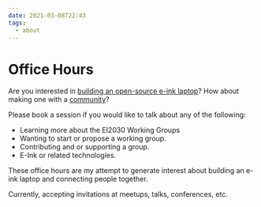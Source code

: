 ```yaml
---
date: 2021-03-08T22:43
tags:
  - about
---
```


# Office Hours


Are you interested in [building an open-source e-ink laptop](https://alexsoto.dev/building-an-e-ink-laptop.html)? How about making one with a [community](https://forum.ei2030.org/t/about-ei2030-working-groups/132)?

Please book a session if you would like to talk about any of the following:
- Learning more about the EI2030 Working Groups
- Wanting to start or propose a working group.
- Contributing and or supporting a group.
- E-Ink or related technologies.

These office hours are my attempt to generate interest about building an e-ink laptop and connecting people together.

Currently, accepting invitations at meetups, talks, conferences, etc.

<!-- Calendly inline widget begin -->
<div class="calendly-inline-widget" data-url="https://calendly.com/rc-alex-s/open-office?hide_event_type_details=1" style="min-width:320px;height:700px;"></div>
<script type="text/javascript" src="https://assets.calendly.com/assets/external/widget.js" async></script>
<!-- Calendly inline widget end -->
